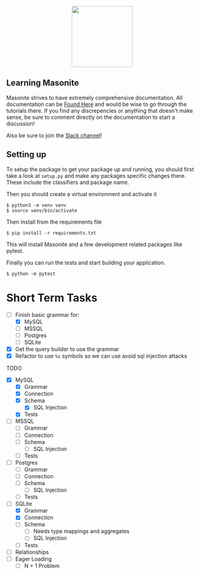 
<p align="center">
<img src="https://i.imgur.com/rEXcoMn.png" width="160px"> 
</p>

## Learning Masonite

Masonite strives to have extremely comprehensive documentation. All documentation can be [Found Here](https://masoniteframework.gitbooks.io/docs/content/) and would be wise to go through the tutorials there. If you find any discrepencies or anything that doesn't make sense, be sure to comment directly on the documentation to start a discussion!

Also be sure to join the [Slack channel](https://masoniteframework.gitbooks.io/docs/content/)!

## Setting up

To setup the package to get your package up and running, you should first take a look at `setup.py` and make any packages specific changes there. These include the classifiers and package name.

Then you should create a virtual environment and activate it

```
$ python3 -m venv venv
$ source venv/bin/activate
```

Then install from the requirements file

```
$ pip install -r requirements.txt
```

This will install Masonite and a few development related packages like pytest.

Finally you can run the tests and start building your application.

```
$ python -m pytest
```

# Short Term Tasks

- [ ] Finish basic grammar for:
    - [x] MySQL
    - [ ] MSSQL
    - [ ] Postgres
    - [ ] SQLite
- [x] Get the query builder to use the grammar
- [x] Refactor to use `%s` symbols so we can use avoid sql injection attacks

TODO

- [x] MySQL
    - [x] Grammar
    - [x] Connection
    - [x] Schema
        - [x] SQL Injection
    - [x] Tests

- [ ] MSSQL
    - [ ] Grammar
    - [ ] Connection
    - [ ] Schema
        - [ ] SQL Injection
    - [ ] Tests

- [ ] Postgres
    - [ ] Grammar
    - [ ] Connection
    - [ ] Schema
        - [ ] SQL Injection
    - [ ] Tests

- [ ] SQLite
    - [x] Grammar
    - [x] Connection
    - [ ] Schema
        - [ ] Needs type mappings and aggregates
        - [ ] SQL Injection
    - [ ] Tests

- [ ] Relationships
- [ ] Eager Loading
    - [ ] N + 1 Problem